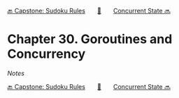 [🔙 Capstone: Sudoku Rules][previous-chapter]&nbsp;&nbsp;&nbsp;&nbsp;&nbsp;&nbsp;&nbsp;[🏡][readme]&nbsp;&nbsp;&nbsp;&nbsp;&nbsp;&nbsp;&nbsp;[Concurrent State 🔜][upcoming-chapter]

# Chapter 30. Goroutines and Concurrency

_Notes_

[🔙 Capstone: Sudoku Rules][previous-chapter]&nbsp;&nbsp;&nbsp;&nbsp;&nbsp;&nbsp;&nbsp;[🏡][readme]&nbsp;&nbsp;&nbsp;&nbsp;&nbsp;&nbsp;&nbsp;[Concurrent State 🔜][upcoming-chapter]

[readme]: README.md
[previous-chapter]: ch29-capstone-sudoku-rules.md
[upcoming-chapter]: ch31-concurrent-state.md